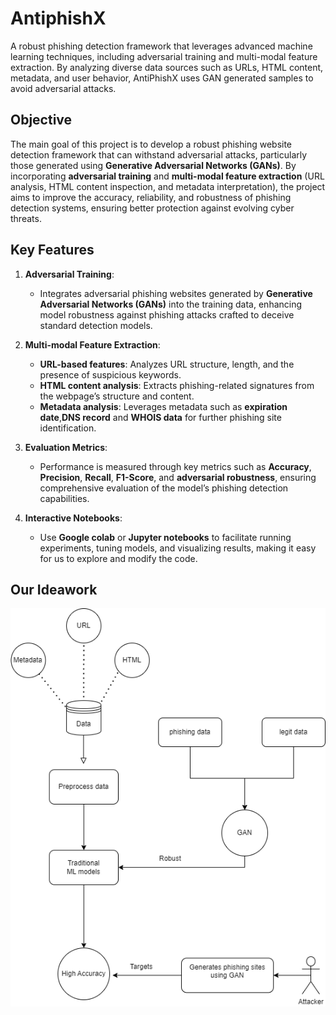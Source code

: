 # AntiphishX
A robust phishing detection framework that leverages advanced machine learning techniques, including adversarial training and multi-modal feature extraction. By analyzing diverse data sources such as URLs, HTML content, metadata, and user behavior, AntiPhishX uses GAN generated samples to avoid adversarial attacks.
## Objective  
The main goal of this project is to develop a robust phishing website detection framework that can withstand adversarial attacks, particularly those generated using **Generative Adversarial Networks (GANs)**. By incorporating **adversarial training** and **multi-modal feature extraction** (URL analysis, HTML content inspection, and metadata interpretation), the project aims to improve the accuracy, reliability, and robustness of phishing detection systems, ensuring better protection against evolving cyber threats.
## Key Features

1. **Adversarial Training**:  
   - Integrates adversarial phishing websites generated by **Generative Adversarial Networks (GANs)** into the training data, enhancing model robustness against phishing attacks crafted to deceive standard detection models.

2. **Multi-modal Feature Extraction**:  
   - **URL-based features**: Analyzes URL structure, length, and the presence of suspicious keywords.
   - **HTML content analysis**: Extracts phishing-related signatures from the webpage’s structure and content.
   - **Metadata analysis**: Leverages metadata such as **expiration date**,**DNS record** and **WHOIS data** for further phishing site identification.

3. **Evaluation Metrics**:  
   - Performance is measured through key metrics such as **Accuracy**, **Precision**, **Recall**, **F1-Score**, and **adversarial robustness**, ensuring comprehensive evaluation of the model’s phishing detection capabilities.

4. **Interactive Notebooks**:  
   - Use **Google colab** or **Jupyter notebooks** to facilitate running experiments, tuning models, and visualizing results, making it easy for us to explore and modify the code.
## Our Ideawork

<p align="center">
  <img src="https://github.com/Varun-Mayilvaganan/AntiphishX/blob/747e0a1a572e39ff14e27823193e2899580ab795/our_methodology.png" alt="workflow" />
</p>


